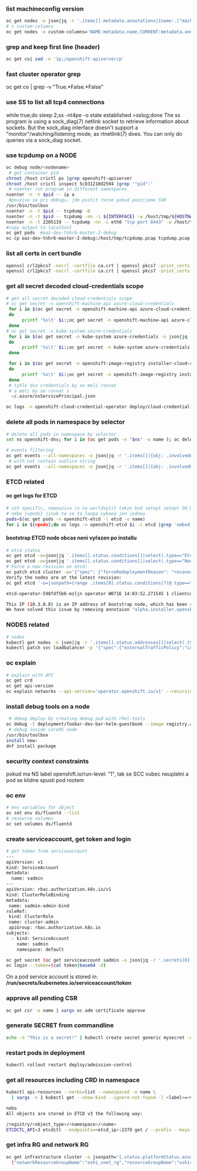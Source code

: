 ### list machineconfig version
```sh
oc get nodes -o json|jq -r '.items[].metadata.annotations|{name:.["machine.openshift.io/machine"],current:.["machineconfiguration.openshift.io/currentConfig"],desired:.["machineconfiguration.openshift.io/desiredConfig"],state:.["machineconfiguration.openshift.io/state"]}'
# s custom-columns
oc get nodes -o custom-columns='NAME:metadata.name,CURRENT:metadata.annotations.machineconfiguration\.openshift\.io/currentConfig,DESIRED:metadata.annotations.machineconfiguration\.openshift\.io/desiredConfig,STATE:metadata.annotations.machineconfiguration\.openshift\.io/state'
```


### grep and keep first line (header)
```sh
oc get co| sed -n '1p;/openshift-apiserver/p'
```
### fast cluster operator grep
oc get co | grep -v "True.*False.*False"
### use SS to list all tcp4 connections 
while true;do sleep 2;ss -nt4pe -o state established >sslog;done
The ss program is using a sock_diag(7) netlink socket to retrieve information about sockets. But the sock_diag interface doesn't support a "monitor"/watching/listening mode, as rtnetlink(7) does. You can only do queries via a sock_diag socket.
### use tcpdump on a NODE
```sh
oc debug node/<nodename>
 # get container pid
chroot /host crictl ps |grep openshift-apiserver
chroot /host crictl inspect 5c831210d2594 |grep '"pid":'
 # nsenter run program in different namespaces
nsenter -n -t $pid -- ip a
 #pouziva se pri debugu, jde pustit rucne pokud pouzijeme SSH
/usr/bin/toolbox
nsenter -n -t $pid -- tcpdump -D
nsenter -n -t $pid -- tcpdump -nn -i ${INTERFACE} -w /host/tmp/${HOSTNAME}_$(date +\%d_%m_%Y-%H_%M_%S-%Z).pcap ${TCPDUMP_EXTRA_PARAMS}
nsenter -n -t 2205119 -- tcpdump -nn -i eth0 "tcp port 8443" -w /host/tmp/tcpdump.pcap
#copy output to localhost
oc get pods  #oaz-dev-tnhr6-master-2-debug
oc cp oaz-dev-tnhr6-master-2-debug:/host/tmp/tcpdump.pcap tcpdump.pcap
```

### list all certs in cert bundle
```sh
openssl crl2pkcs7 -nocrl -certfile ca.crt | openssl pkcs7 -print_certs -noout
openssl crl2pkcs7 -nocrl -certfile ca.crt | openssl pkcs7 -print_certs -text -noout
```
### get all secret decoded cloud-credentials scope
```sh
# get all secret decoded cloud-credentials scope
# oc get secret -n openshift-machine-api azure-cloud-credentials
 for i in $(oc get secret -n openshift-machine-api azure-cloud-credentials -o json|jq -r '.data |keys []')
 do
      printf '%s\t' $i:;oc get secret -n openshift-machine-api azure-cloud-credentials -o json|jq -r ".data.$i"|base64 -d;printf '\n'
 done 
# oc get secret -n kube-system azure-credentials
 for i in $(oc get secret -n kube-system azure-credentials -o json|jq -r '.data |keys []')
 do
      printf '%s\t' $i:;oc get secret -n kube-system azure-credentials -o json|jq -r ".data.$i"|base64 -d;printf '\n'
 done 

 for i in $(oc get secret -n openshift-image-registry installer-cloud-credentials  -o json|jq -r '.data |keys []')
 do
      printf '%s\t' $i:;oc get secret -n openshift-image-registry installer-cloud-credentials -o json|jq -r ".data.$i"|base64 -d;printf '\n'
 done 
 # tyhle dva credentials by se meli rovnat
 # a meli by se rovnat s 
  ~/.azure/osServicePrincipal.json

oc logs -n openshift-cloud-credential-operator deploy/cloud-credential-operator
```

### delete all pods in namespace by selector
```sh
# delete all pods in namespace by selector
set ns openshift-dns; for i in (oc get pods -n "$ns" -o name ); oc delete -n "$ns" $i; end

# events filtering
oc get events --all-namespaces -o json|jq -r '.items[]|{obj: .involvedObject.name,namespace: .involvedObject.namespace,message: .message,last: .lastTimestamp}'
 # with not contain sudlice string
oc get events --all-namespaces -o json|jq -r '.items[]|{obj: .involvedObject.name,namespace: .involvedObject.namespace,message: .message,last: .lastTimestamp}'|jq -r 'select (.namespace |contains("sudlice")|not)'
```
### ETCD related
#### oc get logs for ETCD
```sh
# zsh specific, nepouziva \n na worldsplit takze bud setopt setopt SH_WORD_SPLIT
# nebo {=pods} jinak ta se ta loopa vykona jen jednou
pods=$(oc get pods -n openshift-etcd -l etcd -o name)
for i in ${=pods};do oc logs -n openshift-etcd $i -c etcd |grep 'embed: rejected connection';done
```
#### bootstrap ETCD node obcas neni vyřazen po installu
```sh
# etcd status
oc get etcd -o=json|jq '.items[].status.conditions[]|select(.type=="EtcdMembersAvailable").message'
oc get etcd -o=json|jq '.items[].status.conditions[]|select(.type=="NodeInstallerProgressing")|.reason,.message'
# Force a new revision on etcd:
oc patch etcd cluster -p='{"spec": {"forceRedeploymentReason": "recovery-'"$( date --rfc-3339=ns )"'"}}' --type=merge
Verify the nodes are at the latest revision:
oc get etcd '-o=jsonpath={range .items[0].status.conditions[?(@.type=="NodeInstallerProgressing")]}{.reason}{"\n"}{.message}{"\n"}'
```
```sh
etcd-operator-598fdf5b6-mzljn operator W0716 14:03:52.271545 1 clientconn.go:1208] grpc: addrConn.createTransport failed to connect to {https://10.3.0.8:2379 <nil> 0 <nil>}. Err :connection error: desc = "transport: Error while dialing dial tcp 10.3.0.8:2379: operation was canceled". Reconnecting...

This IP (10.3.0.8) is an IP address of bootstrap node, which has been removed during installation, but some OCP configuration keeps this setting.
We have solved this issue by removing annotaion "alpha.installer.openshift.io/etcd-bootstrap" from "openshift-etcd:endpoints/host-etcd-X" endpoint. After this change no more error about bootstrap etcd member.
```
### NODES related
```sh
# nodes
kubectl get nodes -o json|jq -r '.items[].status.addresses[]|select(.type=="InternalIP").address'
kubectl patch svc loadbalancer -p '{"spec":{"externalTrafficPolicy":"Local"}}'
```
### oc explain
```sh
# explain with API
oc get crd
oc get api-version
oc explain networks --api-version='operator.openshift.io/v1' --recursive=true
```
### install debug tools on a node
```sh
 # debug deploy by creating debug pod with rhel-tools
oc debug -t deployment/foobar-dev-bar-helm-guestbook --image registry.access.redhat.com/rhel7/rhel-tools
 # debug inside coreOS node
/usr/bin/toolbox
install new:
dnf install package
```
### security context constraints
pokud ma NS label openshift.io/run-level: "1", tak se SCC vubec neuplatni a pod se klidne spusti pod rootem

### oc env
```sh
# env variables for object
oc set env ds/fluentd --list
# resource volumes
oc set volumes ds/fluentd
```

### create serviceaccount, get token and login
```sh
# get token from serviceaccount
---
apiVersion: v1
kind: ServiceAccount
metadata:
  name: sadmin
---
apiVersion: rbac.authorization.k8s.io/v1
kind: ClusterRoleBinding
metadata:
 name: sadmin-admin-bind
roleRef:
 kind: ClusterRole
 name: cluster-admin
 apiGroup: rbac.authorization.k8s.io
subjects:
  - kind: ServiceAccount
    name: sadmin
    namespace: default

oc get secret (oc get serviceaccount sadmin -o json|jq -r '.secrets[0]["name"]') -o json|jq -r '.data.token' >token
oc login --token=(cat token|base64 -d)
```
On a pod service account is stored in:  
**/run/secrets/kubernetes.io/serviceaccount/token**

### approve all pending CSR
```sh
oc get csr -o name | xargs oc adm certificate approve 
```

### generate SECRET from commandline
```sh
echo -n "This is a secret!" | kubectl create secret generic mysecret -n web --dry-run --from-file=secret=/dev/stdin -o yaml > secret.yaml
```
### restart pods in deployment
```sh
kubectl rollout restart deploy/admission-control
```
### get all resources including CRD in namespace
```sh
kubectl api-resources --verbs=list --namespaced -o name \
  | xargs -n 1 kubectl get --show-kind --ignore-not-found -l <label>=<value> -n <namespace>

nebo
All objects are stored in ETCD v3 the following way:

/registry/<object_type>/<namespace>/<name>
ETCDCTL_API=3 etcdctl --endpoints=<etcd_ip>:2379 get / --prefix --keys-only | grep -E "^/\w+/\w+/<namespace>/+"
```

### get infra RG and network RG
```sh
oc get infrastructure cluster -o jsonpath='{.status.platformStatus.azure}'
  {"networkResourceGroupName":"oshi_vnet_rg","resourceGroupName":"oshi43-f7fsr-rg"}%
```
